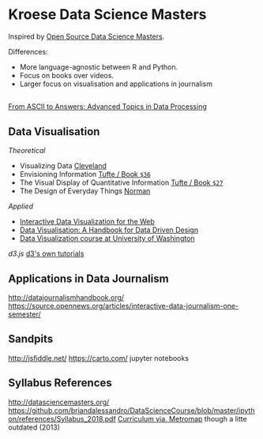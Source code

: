 # Kroese Data Science Masters
Inspired by [Open Source Data Science Masters](http://datasciencemasters.org/).

Differences:
- More language-agnostic between R and Python.
- Focus on books over videos.
- Larger focus on visualisation and applications in journalism

## 
[From ASCII to Answers: Advanced Topics in Data Processing](http://db.csail.mit.edu/6.885/)

## Data Visualisation
_Theoretical_

* Visualizing Data [Cleveland](https://www.worldcat.org/title/visualizing-data/oclc/607634013&referer=brief_results)
* Envisioning Information [Tufte / Book ```$36```](https://www.worldcat.org/title/envisioning-information/oclc/1015670579)
* The Visual Display of Quantitative Information [Tufte / Book ```$27```](https://www.worldcat.org/title/visual-display-of-quantitative-information/oclc/971449485&referer=brief_results)
* The Design of Everyday Things [Norman](http://www.worldcat.org/title/design-of-everyday-things-revised-and-expanded-edition/oclc/862103168)

_Applied_
* [Interactive Data Visualization for the Web](http://explore.safaribooksonline.com/book/databases/business-intelligence/9781491921296)
* [Data Visualisation: A Handbook for Data Driven Design](http://www.worldcat.org/title/data-visualisation-a-handbook-for-data-driven-design/oclc/896787455?loc=)
* [Data Visualization course at University of Washington](https://courses.cs.washington.edu/courses/cse512/18sp/)

_d3.js_
[d3's own tutorials](https://github.com/d3/d3/wiki/Tutorials)

## Applications in Data Journalism
http://datajournalismhandbook.org/
https://source.opennews.org/articles/interactive-data-journalism-one-semester/ 

## Sandpits
http://jsfiddle.net/ 
https://carto.com/ 
jupyter notebooks

## Syllabus References
http://datasciencemasters.org/ 
https://github.com/briandalessandro/DataScienceCourse/blob/master/ipython/references/Syllabus_2018.pdf 
[Curriculum via. Metromap](http://nirvacana.com/thoughts/2013/07/08/becoming-a-data-scientist/) though a litte outdated (2013)